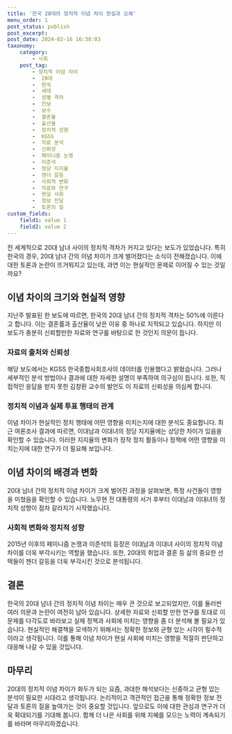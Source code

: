 ```yaml
---
title: '한국 20대의 정치적 이념 차이 현실과 오해'
menu_order: 1
post_status: publish
post_excerpt: 
post_date: 2024-02-16 16:38:03
taxonomy:
    category:
        - 사회
    post_tag:
        - 정치적 이념 차이
        -  20대
        -  한국
        -  세대
        -  성별 격차
        -  진보
        -  보수
        -  결혼율
        -  출산율
        -  정치적 성향
        -  KGSS
        -  자료 분석
        -  신뢰성
        -  페미니즘 논쟁
        -  이준석
        -  정당 지지율
        -  젠더 갈등
        -  사회적 변화
        -  자료와 연구
        -  현실 사회
        -  정보 전달
        -  토론의 질
custom_fields:
    field1: value 1
    field2: value 2
---
```


전 세계적으로 20대 남녀 사이의 정치적 격차가 커지고 있다는 보도가 있었습니다. 특히 한국의 경우, 20대 남녀 간의 이념 차이가 크게 벌어졌다는 소식이 전해졌습니다. 이에 대한 토론과 논란이 뜨거워지고 있는데, 과연 이는 현실적인 문제로 이어질 수 있는 것일까요?
## 이념 차이의 크기와 현실적 영향
지난주 발표된 한 보도에 따르면, 한국의 20대 남녀 간의 정치적 격차는 50%에 이른다고 합니다. 이는 결혼률과 출산율이 낮은 이유 중 하나로 지적되고 있습니다. 하지만 이 보도가 충분히 신뢰할만한 자료와 연구를 바탕으로 한 것인지 의문이 듭니다.
### 자료의 출처와 신뢰성
해당 보도에서는 KGSS 한국종합사회조사의 데이터를 인용했다고 밝혔습니다. 그러나 세부적인 분석 방법이나 결과에 대한 자세한 설명이 부족하여 의구심이 듭니다. 또한, 직접적인 응답을 받지 못한 김창환 교수의 발언도 이 자료의 신뢰성을 의심케 합니다.
### 정치적 이념과 실제 투표 행태의 관계
이념 차이가 현실적인 정치 행태에 어떤 영향을 미치는지에 대한 분석도 중요합니다. 최근 여론조사 결과에 따르면, 이대남과 이대녀의 정당 지지율에는 상당한 차이가 있음을 확인할 수 있습니다. 이러한 지지율의 변화가 정작 정치 활동이나 정책에 어떤 영향을 미치는지에 대한 연구가 더 필요해 보입니다.
## 이념 차이의 배경과 변화
20대 남녀 간의 정치적 이념 차이가 크게 벌어진 과정을 살펴보면, 특정 사건들이 영향을 미쳤음을 확인할 수 있습니다. 노무현 전 대통령의 서거 후부터 이대남과 이대녀의 정치적 성향이 점차 갈라지기 시작했습니다. 
### 사회적 변화와 정치적 성향
2015년 이후의 페미니즘 논쟁과 이준석의 등장은 이대남과 이대녀 사이의 정치적 이념 차이를 더욱 부각시키는 역할을 했습니다. 또한, 20대의 취업과 결혼 등 삶의 중요한 선택들이 젠더 갈등을 더욱 부각시킨 것으로 분석됩니다.
## 결론
한국의 20대 남녀 간의 정치적 이념 차이는 매우 큰 것으로 보고되었지만, 이를 둘러싼 여러 의문과 논란이 여전히 남아 있습니다. 상세한 자료와 신뢰할 만한 연구를 토대로 이 문제를 다각도로 바라보고 실제 정책과 사회에 미치는 영향을 좀 더 분석해 볼 필요가 있습니다. 현실적인 해결책을 모색하기 위해서는 정확한 정보와 균형 있는 시각이 필수적이라고 생각됩니다. 이를 통해 이념 차이가 현실 사회에 미치는 영향을 적절히 판단하고 대응해 나갈 수 있을 것입니다.
## 마무리
20대의 정치적 이념 차이가 화두가 되는 요즘, 과대한 해석보다는 신중하고 균형 있는 분석이 필요한 시대라고 생각됩니다. 논리적이고 객관적인 접근을 통해 정확한 정보 전달과 토론의 질을 높여가는 것이 중요할 것입니다. 앞으로도 이에 대한 관심과 연구가 더욱 확대되기를 기대해 봅니다. 함께 더 나은 사회를 위해 지혜를 모으는 노력이 계속되기를 바라며 마무리하겠습니다.
